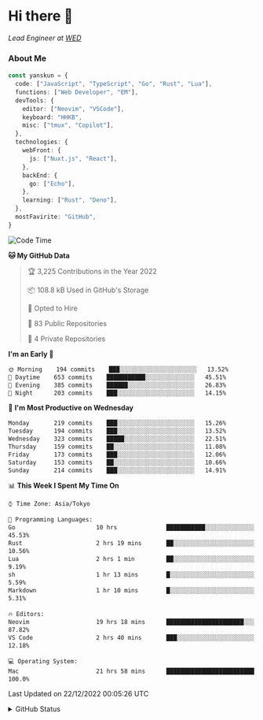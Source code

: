 # Hi there&nbsp;:wave:

_Lead Engineer at [WED](https://github.com/wedinc)_

### About Me

```ts
const yanskun = {
  code: ["JavaScript", "TypeScript", "Go", "Rust", "Lua"],
  functions: ["Web Developer", "EM"],
  devTools: {
    editor: ["Neovim", "VSCode"],
    keyboard: "HHKB",
    misc: ["tmux", "Copilot"],
  },
  technologies: {
    webFront: {
      js: ["Nuxt.js", "React"],
    },
    backEnd: {
      go: ["Echo"],
    },
    learning: ["Rust", "Deno"],
  },
  mostFavirite: "GitHub",
}
```

<!--START_SECTION:waka-->
![Code Time](http://img.shields.io/badge/Code%20Time-34%20hrs%2016%20mins-blue)

**🐱 My GitHub Data** 

> 🏆 3,225 Contributions in the Year 2022
 > 
> 📦 108.8 kB Used in GitHub's Storage 
 > 
> 💼 Opted to Hire
 > 
> 📜 83 Public Repositories 
 > 
> 🔑 4 Private Repositories  
 > 
**I'm an Early 🐤** 

```text
🌞 Morning    194 commits    ███░░░░░░░░░░░░░░░░░░░░░░   13.52% 
🌆 Daytime    653 commits    ███████████░░░░░░░░░░░░░░   45.51% 
🌃 Evening    385 commits    ██████░░░░░░░░░░░░░░░░░░░   26.83% 
🌙 Night      203 commits    ███░░░░░░░░░░░░░░░░░░░░░░   14.15%

```
📅 **I'm Most Productive on Wednesday** 

```text
Monday       219 commits    ███░░░░░░░░░░░░░░░░░░░░░░   15.26% 
Tuesday      194 commits    ███░░░░░░░░░░░░░░░░░░░░░░   13.52% 
Wednesday    323 commits    █████░░░░░░░░░░░░░░░░░░░░   22.51% 
Thursday     159 commits    ██░░░░░░░░░░░░░░░░░░░░░░░   11.08% 
Friday       173 commits    ███░░░░░░░░░░░░░░░░░░░░░░   12.06% 
Saturday     153 commits    ██░░░░░░░░░░░░░░░░░░░░░░░   10.66% 
Sunday       214 commits    ███░░░░░░░░░░░░░░░░░░░░░░   14.91%

```


📊 **This Week I Spent My Time On** 

```text
⌚︎ Time Zone: Asia/Tokyo

💬 Programming Languages: 
Go                       10 hrs              ███████████░░░░░░░░░░░░░░   45.53% 
Rust                     2 hrs 19 mins       ██░░░░░░░░░░░░░░░░░░░░░░░   10.56% 
Lua                      2 hrs 1 min         ██░░░░░░░░░░░░░░░░░░░░░░░   9.19% 
sh                       1 hr 13 mins        █░░░░░░░░░░░░░░░░░░░░░░░░   5.59% 
Markdown                 1 hr 10 mins        █░░░░░░░░░░░░░░░░░░░░░░░░   5.31%

🔥 Editors: 
Neovim                   19 hrs 18 mins      ██████████████████████░░░   87.82% 
VS Code                  2 hrs 40 mins       ███░░░░░░░░░░░░░░░░░░░░░░   12.18%

💻 Operating System: 
Mac                      21 hrs 58 mins      █████████████████████████   100.0%

```


 Last Updated on 22/12/2022 00:05:26 UTC
<!--END_SECTION:waka-->

<details>
<summary>GitHub Status</summary>
<picture>
  <source media="(prefers-color-scheme: dark)" srcset="https://raw.githubusercontent.com/yanskun/yanskun/master/profile-summary-card-output/nord_dark/0-profile-details.svg">
 <img src="https://raw.githubusercontent.com/yanskun/yanskun/master/profile-summary-card-output/default/0-profile-details.svg">
</picture>
<br>
<picture>
  <source media="(prefers-color-scheme: dark)" srcset="https://raw.githubusercontent.com/yanskun/yanskun/master/profile-summary-card-output/nord_dark/1-repos-per-language.svg">
 <img src="https://raw.githubusercontent.com/yanskun/yanskun/master/profile-summary-card-output/default/1-repos-per-language.svg">
</picture>
<picture>
  <source media="(prefers-color-scheme: dark)" srcset="https://raw.githubusercontent.com/yanskun/yanskun/master/profile-summary-card-output/nord_dark/2-most-commit-language.svg">
 <img src="https://raw.githubusercontent.com/yanskun/yanskun/master/profile-summary-card-output/default/2-most-commit-language.svg">
</picture>
<br>
<picture>
  <source media="(prefers-color-scheme: dark)" srcset="https://raw.githubusercontent.com/yanskun/yanskun/master/profile-summary-card-output/nord_dark/3-stats.svg">
 <img src="https://raw.githubusercontent.com/yanskun/yanskun/master/profile-summary-card-output/default/3-stats.svg">
</picture>
<picture>
  <source media="(prefers-color-scheme: dark)" srcset="https://raw.githubusercontent.com/yanskun/yanskun/master/profile-summary-card-output/nord_dark/4-productive-time.svg">
 <img src="https://raw.githubusercontent.com/yanskun/yanskun/master/profile-summary-card-output/default/4-productive-time.svg">
</picture>
</details>
